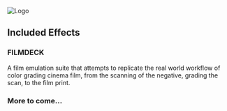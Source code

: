 ![Logo](https://i.imgur.com/NHVvOvq.png)
## Included Effects
### FILMDECK
A film emulation suite that attempts to replicate the real world workflow of color grading cinema film, from the scanning of the negative, grading the scan, to the film print.

### More to come...
